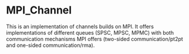 # MPI_Channel #

This is an implementation of channels builds on MPI. It offers implementations of different queues (SPSC, MPSC, MPMC) 
with both communication mechanisms MPI offers (two-sided communication/pt2pt and one-sided communication/rma).
